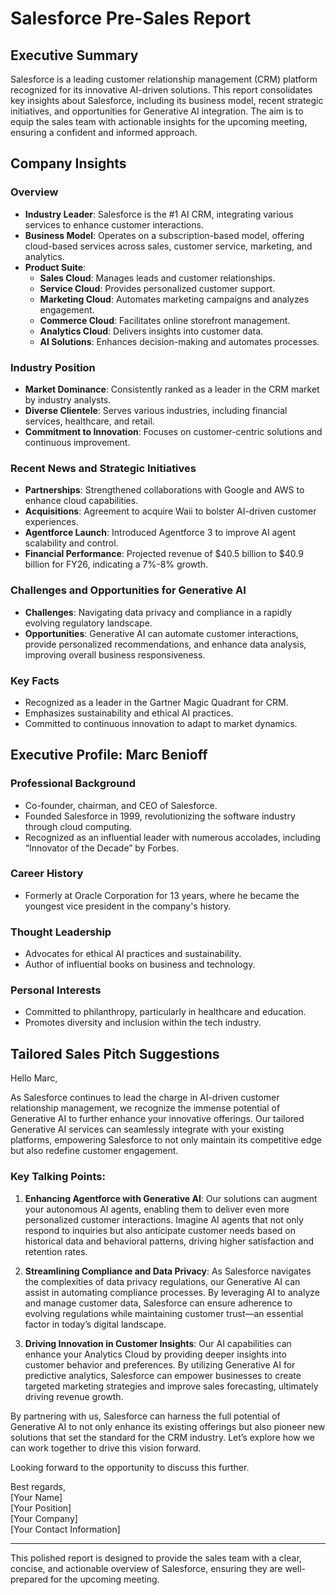 # Salesforce Pre-Sales Report

## Executive Summary
Salesforce is a leading customer relationship management (CRM) platform recognized for its innovative AI-driven solutions. This report consolidates key insights about Salesforce, including its business model, recent strategic initiatives, and opportunities for Generative AI integration. The aim is to equip the sales team with actionable insights for the upcoming meeting, ensuring a confident and informed approach.

## Company Insights

### Overview
- **Industry Leader**: Salesforce is the #1 AI CRM, integrating various services to enhance customer interactions.
- **Business Model**: Operates on a subscription-based model, offering cloud-based services across sales, customer service, marketing, and analytics.
- **Product Suite**:
  - **Sales Cloud**: Manages leads and customer relationships.
  - **Service Cloud**: Provides personalized customer support.
  - **Marketing Cloud**: Automates marketing campaigns and analyzes engagement.
  - **Commerce Cloud**: Facilitates online storefront management.
  - **Analytics Cloud**: Delivers insights into customer data.
  - **AI Solutions**: Enhances decision-making and automates processes.

### Industry Position
- **Market Dominance**: Consistently ranked as a leader in the CRM market by industry analysts.
- **Diverse Clientele**: Serves various industries, including financial services, healthcare, and retail.
- **Commitment to Innovation**: Focuses on customer-centric solutions and continuous improvement.

### Recent News and Strategic Initiatives
- **Partnerships**: Strengthened collaborations with Google and AWS to enhance cloud capabilities.
- **Acquisitions**: Agreement to acquire Waii to bolster AI-driven customer experiences.
- **Agentforce Launch**: Introduced Agentforce 3 to improve AI agent scalability and control.
- **Financial Performance**: Projected revenue of $40.5 billion to $40.9 billion for FY26, indicating a 7%-8% growth.

### Challenges and Opportunities for Generative AI
- **Challenges**: Navigating data privacy and compliance in a rapidly evolving regulatory landscape.
- **Opportunities**: Generative AI can automate customer interactions, provide personalized recommendations, and enhance data analysis, improving overall business responsiveness.

### Key Facts
- Recognized as a leader in the Gartner Magic Quadrant for CRM.
- Emphasizes sustainability and ethical AI practices.
- Committed to continuous innovation to adapt to market dynamics.

## Executive Profile: Marc Benioff

### Professional Background
- Co-founder, chairman, and CEO of Salesforce.
- Founded Salesforce in 1999, revolutionizing the software industry through cloud computing.
- Recognized as an influential leader with numerous accolades, including “Innovator of the Decade” by Forbes.

### Career History
- Formerly at Oracle Corporation for 13 years, where he became the youngest vice president in the company's history.

### Thought Leadership
- Advocates for ethical AI practices and sustainability.
- Author of influential books on business and technology.

### Personal Interests
- Committed to philanthropy, particularly in healthcare and education.
- Promotes diversity and inclusion within the tech industry.

## Tailored Sales Pitch Suggestions

Hello Marc,

As Salesforce continues to lead the charge in AI-driven customer relationship management, we recognize the immense potential of Generative AI to further enhance your innovative offerings. Our tailored Generative AI services can seamlessly integrate with your existing platforms, empowering Salesforce to not only maintain its competitive edge but also redefine customer engagement.

### Key Talking Points:
1. **Enhancing Agentforce with Generative AI**: Our solutions can augment your autonomous AI agents, enabling them to deliver even more personalized customer interactions. Imagine AI agents that not only respond to inquiries but also anticipate customer needs based on historical data and behavioral patterns, driving higher satisfaction and retention rates.

2. **Streamlining Compliance and Data Privacy**: As Salesforce navigates the complexities of data privacy regulations, our Generative AI can assist in automating compliance processes. By leveraging AI to analyze and manage customer data, Salesforce can ensure adherence to evolving regulations while maintaining customer trust—an essential factor in today’s digital landscape.

3. **Driving Innovation in Customer Insights**: Our AI capabilities can enhance your Analytics Cloud by providing deeper insights into customer behavior and preferences. By utilizing Generative AI for predictive analytics, Salesforce can empower businesses to create targeted marketing strategies and improve sales forecasting, ultimately driving revenue growth.

By partnering with us, Salesforce can harness the full potential of Generative AI to not only enhance its existing offerings but also pioneer new solutions that set the standard for the CRM industry. Let’s explore how we can work together to drive this vision forward.

Looking forward to the opportunity to discuss this further.

Best regards,  
[Your Name]  
[Your Position]  
[Your Company]  
[Your Contact Information]  

---

This polished report is designed to provide the sales team with a clear, concise, and actionable overview of Salesforce, ensuring they are well-prepared for the upcoming meeting.